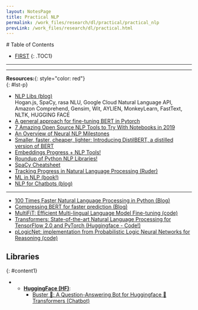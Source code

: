 ```yaml
---
layout: NotesPage
title: Practical NLP
permalink: /work_files/research/dl/practical/practical_nlp
prevLink: /work_files/research/dl/practical.html
---
```


<div markdown="1" class = "TOC">
# Table of Contents

  * [FIRST](#content1)
  {: .TOC1}
<!--   * [SECOND](#content2)
  {: .TOC2}
  * [THIRD](#content3)
  {: .TOC3} -->
</div>

***
***


__Resources:__{: style="color: red"}  
{: #lst-p}
* [NLP Libs (blog)](https://stackshare.io/flair/alternatives)  
    Hogan.js, SpaCy, rasa NLU, Google Cloud Natural Language API, Amazon Comprehend, Gensim, Wit, AYLIEN, MonkeyLearn, FastText, NLTK, HUGGING FACE  
* [A general approach for fine-tuning BERT in Pytorch](https://medium.com/swlh/painless-fine-tuning-of-bert-in-pytorch-b91c14912caa)  
* [7 Amazing Open Source NLP Tools to Try With Notebooks in 2019](https://medium.com/microsoftazure/7-amazing-open-source-nlp-tools-to-try-with-notebooks-in-2019-c9eec058d9f1)  
* [An Overview of Neural NLP Milestones](https://towardsdatascience.com/beyond-word-embeddings-part-1-an-overview-of-neural-nlp-milestones-82b97a47977f)  
* [Smaller, faster, cheaper, lighter: Introducing DistilBERT, a distilled version of BERT](https://medium.com/huggingface/distilbert-8cf3380435b5)  
* [Embeddings Progress + NLP Tools!](https://towardsdatascience.com/beyond-word-embeddings-part-2-word-vectors-nlp-modeling-from-bow-to-bert-4ebd4711d0ec)  
* [Roundup of Python NLP Libraries!](https://nlpforhackers.io/libraries/)  
* [SpaCy Cheatsheet](http://datacamp-community-prod.s3.amazonaws.com/29aa28bf-570a-4965-8f54-d6a541ae4e06)  
* [Tracking Progress in Natural Language Processing (Ruder)](https://github.com/sebastianruder/NLP-progress)  
* [ML in NLP (book!)](file:///Users/ahmadbadary/Desktop/reads/ML/Neural_Network_Methods_in_Natural_Language_Processing-Morgan_&_Claypool_Publishers_(2017)_-_Yoav_Goldberg,_Graeme_Hirst.pdf)  
* [NLP for Chatbots (blog)](https://chatbotslife.com/ultimate-guide-to-leveraging-nlp-machine-learning-for-you-chatbot-531ff2dd870c)  

---

* [ 100 Times Faster Natural Language Processing in Python (Blog)](https://medium.com/huggingface/100-times-faster-natural-language-processing-in-python-ee32033bdced)  
* [Compressing BERT for faster prediction (Blog)](https://blog.rasa.com/compressing-bert-for-faster-prediction-2/)  
* [MultiFiT: Efficient Multi-lingual Language Model Fine-tuning (code)](https://github.com/n-waves/multifit)  
* [Transformers: State-of-the-art Natural Language Processing for TensorFlow 2.0 and PyTorch (Huggingface - Code!)](https://github.com/huggingface/transformers)  
* [pLogicNet: implementation from Probabilistic Logic Neural Networks for Reasoning (code)](https://github.com/DeepGraphLearning/pLogicNet)  


## Libraries
{: #content1}

* * [__HuggingFace (HF)__](https://huggingface.co/):  
    * [Buster 🤖: A Question-Answering Bot for Huggingface 🤗 Transformers (Chatbot)](https://huggingface.co/spaces/jerpint/buster)  